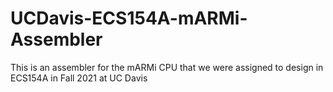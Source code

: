 # UCDavis-ECS154A-mARMi-Assembler
This is an assembler for the mARMi CPU that we were assigned to design in ECS154A in Fall 2021 at UC Davis
